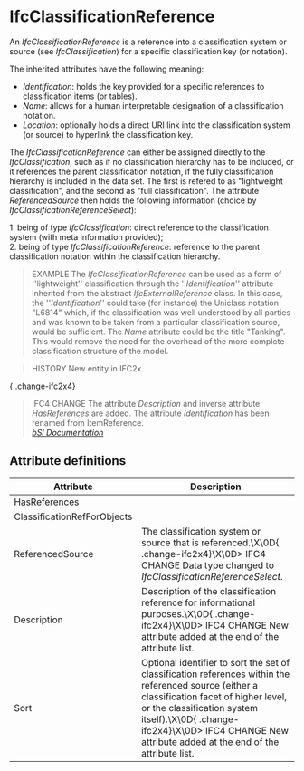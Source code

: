 IfcClassificationReference
==========================
An _IfcClassificationReference_ is a reference into a classification system or
source (see _IfcClassification_) for a specific classification key (or
notation).  
  
The inherited attributes have the following meaning:  
  
* _Identification_: holds the key provided for a specific references to classification items (or tables).  
* _Name_: allows for a human interpretable designation of a classification notation.  
* _Location_: optionally holds a direct URI link into the classification system (or source) to hyperlink the classification key.  
  
The _IfcClassificationReference_ can either be assigned directly to the
_IfcClassification_, such as if no classification hierarchy has to be
included, or it references the parent classification notation, if the fully
classification hierarchy is included in the data set. The first is refered to
as "lightweight classification", and the second as "full classification". The
attribute _ReferencedSource_ then holds the following information (choice by
_IfcClassificationReferenceSelect_):  
  
1\. being of type _IfcClassification_: direct reference to the classification
system (with meta information provided);  
2\. being of type _IfcClassificationReference_: reference to the parent
classification notation within the classification hierarchy.  
  
> EXAMPLE  The _IfcClassificationReference_ can be used as a form of
> ''lightweight'' classification through the ''_Identification_'' attribute
> inherited from the abstract _IfcExternalReference_ class. In this case, the
> ''_Identification_'' could take (for instance) the Uniclass notation "L6814"
> which, if the classification was well understood by all parties and was
> known to be taken from a particular classification source, would be
> sufficient. The _Name_ attribute could be the title "Tanking". This would
> remove the need for the overhead of the more complete classification
> structure of the model.  
  
> HISTORY  New entity in IFC2x.  
  
{ .change-ifc2x4}  
> IFC4 CHANGE  The attribute _Description_ and inverse attribute
> _HasReferences_ are added. The attribute _Identification_ has been renamed
> from ItemReference.  
[ _bSI
Documentation_](https://standards.buildingsmart.org/IFC/DEV/IFC4_2/FINAL/HTML/schema/ifcexternalreferenceresource/lexical/ifcclassificationreference.htm)


Attribute definitions
---------------------
| Attribute                   | Description                                                                                                                                                                                                                                                                        |
|-----------------------------|------------------------------------------------------------------------------------------------------------------------------------------------------------------------------------------------------------------------------------------------------------------------------------|
| HasReferences               |                                                                                                                                                                                                                                                                                    |
| ClassificationRefForObjects |                                                                                                                                                                                                                                                                                    |
| ReferencedSource            | The classification system or source that is referenced.\X\0D{ .change-ifc2x4}\X\0D> IFC4 CHANGE  Data type changed to _IfcClassificationReferenceSelect_.                                                                                                                          |
| Description                 | Description of the classification reference for informational purposes.\X\0D{ .change-ifc2x4}\X\0D> IFC4 CHANGE  New attribute added at the end of the attribute list.                                                                                                             |
| Sort                        | Optional identifier to sort the set of classification references within the referenced source (either a classification facet of higher level, or the classification system itself).\X\0D{ .change-ifc2x4}\X\0D> IFC4 CHANGE  New attribute added at the end of the attribute list. |

